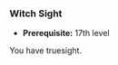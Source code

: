 ### Witch Sight
- **Prerequisite:** 17th level

You have truesight.

<!--

-<< CHANGES >>-
- used to be 15th level.
- truesight buffs things a bit.
-> shapechange by illusion could be argued to include invisibility.
- seeing into the ethereal is a nice bonus.

-->
